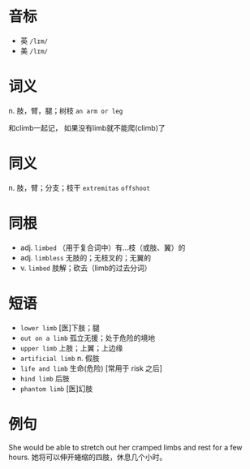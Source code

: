 # 音标

- 英 `/lɪm/`
- 美 `/lɪm/`

# 词义

n. 肢，臂，腿；树枝
`an arm or leg`



和climb一起记， 如果没有limb就不能爬(climb)了

# 同义

n. 肢，臂；分支；枝干
`extremitas` `offshoot`

# 同根

- adj. `limbed` （用于复合词中）有…枝（或肢、翼）的
- adj. `limbless` 无肢的；无枝叉的；无翼的
- v. `limbed` 肢解；砍去（limb的过去分词）

# 短语

- `lower limb` [医]下肢；腿
- `out on a limb` 孤立无援；处于危险的境地
- `upper limb` 上肢；上翼；上边缘
- `artificial limb` n. 假肢
- `life and limb` 生命(危险) [常用于 risk 之后]
- `hind limb` 后肢
- `phantom limb` [医]幻肢

# 例句

She would be able to stretch out her cramped limbs and rest for a few hours.
她将可以伸开蜷缩的四肢，休息几个小时。


